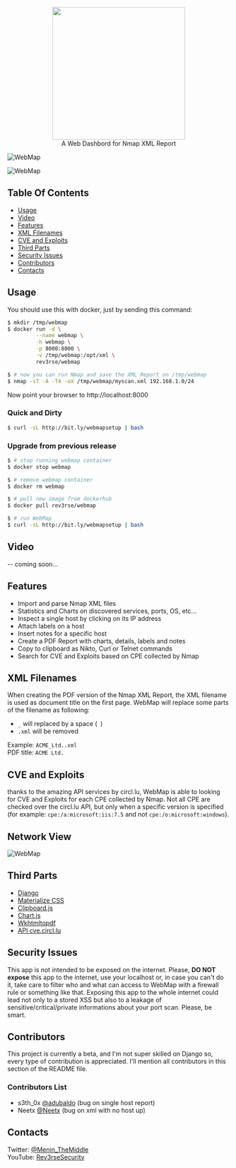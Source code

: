 <p align="center">
<img width="300" src="https://i.imgur.com/puyIfHT.jpg" /><br>
A Web Dashbord for Nmap XML Report 
</p>

![WebMap](https://i.imgur.com/BOZVc8e.png)

![WebMap](https://i.imgur.com/33kpQ0J.png)

## Table Of Contents
- [Usage](#usage)
- [Video](#video)
- [Features](#features)
- [XML Filenames](#xml-filenames)
- [CVE and Exploits](#cve-and-exploits)
- [Third Parts](#third-parts)
- [Security Issues](#security-issues)
- [Contributors](#contributors)
- [Contacts](#contacts)

## Usage
You should use this with docker, just by sending this command:
```bash
$ mkdir /tmp/webmap
$ docker run -d \
         --name webmap \
         -h webmap \
         -p 8000:8000 \
         -v /tmp/webmap:/opt/xml \
         rev3rse/webmap

$ # now you can run Nmap and save the XML Report on /tmp/webmap
$ nmap -sT -A -T4 -oX /tmp/webmap/myscan.xml 192.168.1.0/24
```
Now point your browser to http://localhost:8000

### Quick and Dirty
```bash
$ curl -sL http://bit.ly/webmapsetup | bash
```

### Upgrade from previous release
```bash
$ # stop running webmap container
$ docker stop webmap

$ # remove webmap container
$ docker rm webmap

$ # pull new image from dockerhub
$ docker pull rev3rse/webmap

$ # run WebMap
$ curl -sL http://bit.ly/webmapsetup | bash
```

## Video
-- coming soon...

## Features
- Import and parse Nmap XML files
- Statistics and Charts on discovered services, ports, OS, etc...
- Inspect a single host by clicking on its IP address
- Attach labels on a host
- Insert notes for a specific host
- Create a PDF Report with charts, details, labels and notes
- Copy to clipboard as Nikto, Curl or Telnet commands
- Search for CVE and Exploits based on CPE collected by Nmap

## XML Filenames
When creating the PDF version of the Nmap XML Report, the XML filename is used as document title on the first page. 
WebMap will replace some parts of the filename as following:

- `_` will replaced by a space (` `)
- `.xml` will be removed

Example: `ACME_Ltd..xml`<br>
PDF title: `ACME Ltd.`

## CVE and Exploits
thanks to the amazing API services by circl.lu, WebMap is able to looking for CVE and Exploits for each CPE collected by Nmap. 
Not all CPE are checked over the circl.lu API, but only when a specific version is specified 
(for example: `cpe:/a:microsoft:iis:7.5` and not `cpe:/o:microsoft:windows`).

## Network View
![WebMap](https://i.imgur.com/j77jQz9.png)

## Third Parts
- [Django](https://www.djangoproject.com)
- [Materialize CSS](https://materializecss.com)
- [Clipboard.js](https://clipboardjs.com)
- [Chart.js](https://www.chartjs.org)
- [Wkhtmltopdf](https://wkhtmltopdf.org)
- [API cve.circl.lu](https://cve.circl.lu)

## Security Issues
This app is not intended to be exposed on the internet. Please, **DO NOT expose** this app to the internet, use your localhost or, 
in case you can't do it, take care to filter who and what can access to WebMap with a firewall rule or something like that. 
Exposing this app to the whole internet could lead not only to a stored XSS but also to a leakage of sensitive/critical/private 
informations about your port scan. Please, be smart.

## Contributors
This project is currently a beta, and I'm not super skilled on Django so, every type of contribution is appreciated. 
I'll mention all contributors in this section of the README file.

### Contributors List
- s3th_0x [@adubaldo](https://github.com/adubaldo) (bug on single host report)
- Neetx [@Neetx](https://github.com/Neetx) (bug on xml with no host up)

## Contacts
Twitter: [@Menin_TheMiddle](https://twitter.com/Menin_TheMiddle)<br>
YouTube: [Rev3rseSecurity](https://www.youtube.com/rev3rsesecurity)
